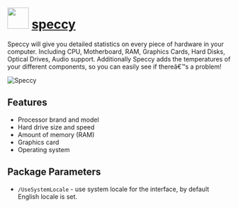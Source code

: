 ﻿# <img src="https://cdn.rawgit.com/chocolatey/chocolatey-coreteampackages/edba4a5849ff756e767cba86641bea97ff5721fe/icons/speccy.png" width="48" height="48"/> [speccy](https://chocolatey.org/packages/speccy)


Speccy will give you detailed statistics on every piece of hardware in your computer. Including CPU, Motherboard, RAM, Graphics Cards, Hard Disks, Optical Drives, Audio support. Additionally Speccy adds the temperatures of your different components, so you can easily see if thereâ€™s a problem!

![Speccy](https://i.imgur.com/1itlSny.png)

## Features

* Processor brand and model
* Hard drive size and speed
* Amount of memory (RAM)
* Graphics card
* Operating system

## Package Parameters

- `/UseSystemLocale` - use system locale for the interface, by default English locale is set.

